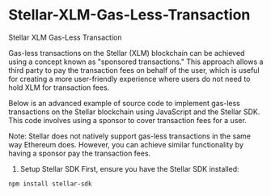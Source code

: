 # Stellar-XLM-Gas-Less-Transaction
Stellar XLM Gas-Less Transaction

Gas-less transactions on the Stellar (XLM) blockchain can be achieved using a concept known as "sponsored transactions." This approach allows a third party to pay the transaction fees on behalf of the user, which is useful for creating a more user-friendly experience where users do not need to hold XLM for transaction fees.

Below is an advanced example of source code to implement gas-less transactions on the Stellar blockchain using JavaScript and the Stellar SDK. This code involves using a sponsor to cover transaction fees for a user.

Note: Stellar does not natively support gas-less transactions in the same way Ethereum does. However, you can achieve similar functionality by having a sponsor pay the transaction fees.

1. Setup Stellar SDK
First, ensure you have the Stellar SDK installed:

`npm install stellar-sdk`

